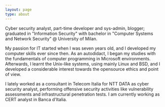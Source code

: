 ```yaml
---
layout: page
type: about
---
```


Cyber security analyst, part-time developer and sys-admin, blogger; graduated in "Information Security" with bachelor in "Computer Systems and Network Security" @ University of Milan.

My passion for IT started when I was seven years old, and I developed my computer skills ever since then.
As an autodidact, I began my studies with the fundamentals of computer programming in Microsoft environments. 
Afterwards, I learnt the Unix-like systems, using mainly Linux and BSD, and I developed a considerable interest towards the opensource ethics and point of view.

I lately worked as a consultant in Telecom Italia for NTT DATA as cyber security analyst, performing offensive security activities like vulnerability assessments and infrastructural penetration tests.
I am currently working as CERT analyst in Banca d'Italia.
